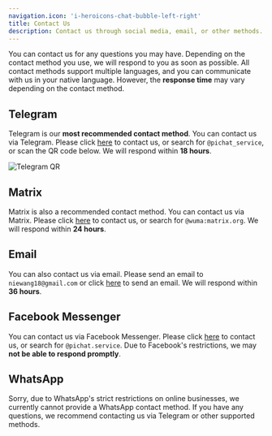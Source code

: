 ```yaml
---
navigation.icon: 'i-heroicons-chat-bubble-left-right'
title: Contact Us
description: Contact us through social media, email, or other methods.
---
```


You can contact us for any questions you may have. Depending on the contact method you use, we will respond to you as soon as possible.
All contact methods support multiple languages, and you can communicate with us in your native language.
However, the **response time** may vary depending on the contact method.

## Telegram

Telegram is our **most recommended contact method**. You can contact us via Telegram.
Please click [here](https://t.me/pichat_service) to contact us, or search for `@pichat_service`, or scan the QR code below.
We will respond within **18 hours**.

![Telegram QR](../../images/telegram.png)

## Matrix

Matrix is also a recommended contact method. You can contact us via Matrix.
Please click [here](https://matrix.to/#/@wuma:matrix.org) to contact us, or search for `@wuma:matrix.org`.
We will respond within **24 hours**.

## Email

You can also contact us via email. Please send an email to `niewang18@gmail.com` or click [here](mailto:niewang18@gmail.com) to send an email.
We will respond within **36 hours**.

## Facebook Messenger

You can contact us via Facebook Messenger. Please click [here](https://m.me/pichat.service) to contact us, or search for `@pichat.service`.
Due to Facebook's restrictions, we may **not be able to respond promptly**.

## WhatsApp

Sorry, due to WhatsApp's strict restrictions on online businesses, we currently cannot provide a WhatsApp contact method.
If you have any questions, we recommend contacting us via Telegram or other supported methods.

